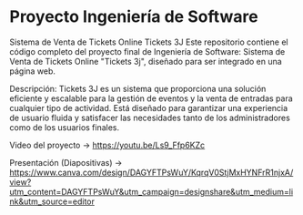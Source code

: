 # Proyecto Ingeniería de Software

Sistema de Venta de Tickets Online Tickets 3J
Este repositorio contiene el código completo del proyecto final de Ingeniería de Software: Sistema de Venta de Tickets Online "Tickets 3j", diseñado para ser integrado en una página web.

Descripción:
Tickets 3J es un sistema que proporciona una solución eficiente y escalable para la gestión de eventos y la venta de entradas para cualquier tipo de actividad. Está diseñado para garantizar una experiencia de usuario fluida y satisfacer las necesidades tanto de los administradores como de los usuarios finales.

Video del proyecto →
https://youtu.be/Ls9_Ffp6KZc

Presentación (Diapositivas) →
https://www.canva.com/design/DAGYFTPsWuY/KqrqV0StjMxHYNFrR1njxA/view?utm_content=DAGYFTPsWuY&utm_campaign=designshare&utm_medium=link&utm_source=editor
